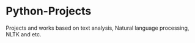 # Python-Projects
Projects and works based on text analysis, Natural language processing, NLTK and etc.
